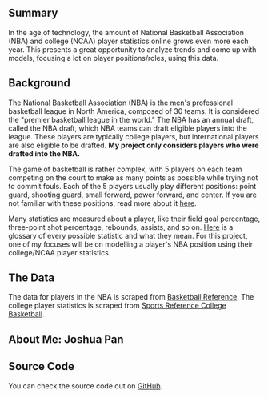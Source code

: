 ## Summary

In the age of technology, the amount of National Basketball Association (NBA) and college (NCAA) player statistics online grows even more each year. This presents a great opportunity to analyze trends and come up with models, focusing a lot on player positions/roles, using this data.

## Background

The National Basketball Association (NBA) is the men's professional basketball league in North America, composed of 30 teams. It is considered the "premier basketball league in the world." The NBA has an annual draft, called the NBA draft, which NBA teams can draft eligible players into the league. These players are typically college players, but international players are also eligible to be drafted. **My project only considers players who were drafted into the NBA.**

The game of basketball is rather complex, with 5 players on each team competing on the court to make as many points as possible while trying not to commit fouls. Each of the 5 players usually play different positions: point guard, shooting guard, small forward, power forward, and center. If you are not familiar with these positions, read more about it [here](https://en.wikipedia.org/wiki/Basketball_positions).

Many statistics are measured about a player, like their field goal percentage, three-point shot percentage, rebounds, assists, and so on. [Here](https://www.basketball-reference.com/about/glossary.html) is a glossary of every possible statistic and what they mean. For this project, one of my focuses will be on modelling a player's NBA position using their college/NCAA player statistics.

## The Data

The data for players in the NBA is scraped from [Basketball Reference](https://www.basketball-reference.com). The college player statistics is scraped from [Sports Reference College Basketball](https://www.sports-reference.com/cbb/).

## About Me: Joshua Pan

## Source Code

You can check the source code out on [GitHub](https://github.com/lonerz/gov1005-final-project).
